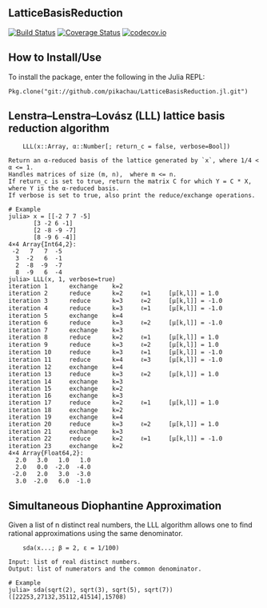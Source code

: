 ## LatticeBasisReduction 
[![Build Status](https://travis-ci.org/alainchau/LatticeBasisReduction.jl.svg?branch=master)](https://travis-ci.org/alainchau/LatticeBasisReduction.jl) [![Coverage Status](https://coveralls.io/repos/alainchau/LatticeBasisReduction.jl/badge.svg?branch=master&service=github)](https://coveralls.io/github/alainchau/LatticeBasisReduction.jl?branch=master) [![codecov.io](http://codecov.io/github/alainchau/LatticeBasisReduction.jl/coverage.svg?branch=master)](http://codecov.io/github/alainchau/LatticeBasisReduction.jl?branch=master)
## How to Install/Use
To install the package, enter the following in the Julia REPL:
```
Pkg.clone("git://github.com/pikachau/LatticeBasisReduction.jl.git")
```

## Lenstra–Lenstra–Lovász (LLL) lattice basis reduction algorithm
```
    LLL(x::Array, α::Number[; return_c = false, verbose=Bool])
    
Return an α-reduced basis of the lattice generated by `x`, where 1/4 < α <= 1.
Handles matrices of size (m, n),  where m <= n.
If return_c is set to true, return the matrix C for which Y = C * X, 
where Y is the α-reduced basis.
If verbose is set to true, also print the reduce/exchange operations.

# Example
julia> x = [[-2 7 7 -5]
       [3 -2 6 -1]
       [2 -8 -9 -7]
       [8 -9 6 -4]]
4×4 Array{Int64,2}:
 -2   7   7  -5
  3  -2   6  -1
  2  -8  -9  -7
  8  -9   6  -4
julia> LLL(x, 1, verbose=true)
iteration 1      exchange    k=2
iteration 2      reduce      k=2     ℓ=1     [μ[k,l]] = 1.0
iteration 3      reduce      k=3     ℓ=2     [μ[k,l]] = -1.0
iteration 4      reduce      k=3     ℓ=1     [μ[k,l]] = -1.0
iteration 5      exchange    k=4
iteration 6      reduce      k=3     ℓ=2     [μ[k,l]] = -1.0
iteration 7      exchange    k=3
iteration 8      reduce      k=2     ℓ=1     [μ[k,l]] = 1.0
iteration 9      reduce      k=3     ℓ=2     [μ[k,l]] = 1.0
iteration 10     reduce      k=3     ℓ=1     [μ[k,l]] = -1.0
iteration 11     reduce      k=4     ℓ=3     [μ[k,l]] = -1.0
iteration 12     exchange    k=4
iteration 13     reduce      k=3     ℓ=2     [μ[k,l]] = 1.0
iteration 14     exchange    k=3
iteration 15     exchange    k=2
iteration 16     exchange    k=3
iteration 17     reduce      k=2     ℓ=1     [μ[k,l]] = 1.0
iteration 18     exchange    k=2
iteration 19     exchange    k=4
iteration 20     reduce      k=3     ℓ=2     [μ[k,l]] = 1.0
iteration 21     exchange    k=3
iteration 22     reduce      k=2     ℓ=1     [μ[k,l]] = -1.0
iteration 23     exchange    k=2
4×4 Array{Float64,2}:
  2.0   3.0   1.0   1.0
  2.0   0.0  -2.0  -4.0
 -2.0   2.0   3.0  -3.0
  3.0  -2.0   6.0  -1.0
```

## Simultaneous Diophantine Approximation
Given a list of n distinct real numbers, the LLL algorithm allows one to find rational approximations using the same denominator.
```
    sda(x...; β = 2, ε = 1/100)
    
Input: list of real distinct numbers.
Output: list of numerators and the common denominator.

# Example
julia> sda(sqrt(2), sqrt(3), sqrt(5), sqrt(7))
([22253,27132,35112,41514],15708)
```

